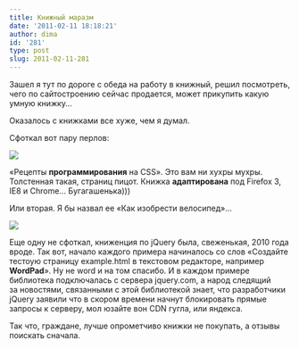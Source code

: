 ```yaml
---
title: Книжный маразм
date: '2011-02-11 18:18:21'
author: dima
id: '281'
type: post
slug: 2011-02-11-281
---
```


Зашел я тут по дороге с обеда на работу в книжный, решил посмотреть, чего по сайтостроению сейчас продается, может прикупить какую умную книжку…

Оказалось с книжками все хуже, чем я думал.

Сфоткал вот пару перлов:

[![](/_bl/2/s50460406.jpg)](/_bl/2/50460406.jpg "Нажмите, для просмотра в полном размере...")

«Рецепты **программирования** на CSS». Это вам ни хухры мухры. Толстенная такая, страниц пицот. Книжка **адаптирована** под Firefox 3, IE8 и Chrome… Бугагашенька)))

Или вторая. Я бы назвал ее «Как изобрести велосипед»…

[![](/_bl/2/s36852482.jpg)](/_bl/2/36852482.jpg "Нажмите, для просмотра в полном размере...")

Еще одну не сфоткал, книженция по jQuery была, свеженькая, 2010 года вроде. Так вот, начало каждого примера начиналось со слов «Создайте тестоую страницу example.html в текстовом редакторе, например **WordPad**». Ну не word и на том спасибо. И в каждом примере библиотека подключалась с сервера jquery.com, а народ следящий за новостями, связанными с этой библиотекой знает, что разработчики jQuery заявили что в скором времени начнут блокировать прямые запросы к серверу, мол юзайте вон CDN гугла, или яндекса.

Так что, граждане, лучше опрометчиво книжки не покупать, а отзывы поискать сначала.